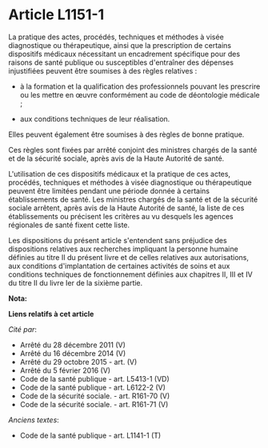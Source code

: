 # Article L1151-1

La pratique des actes, procédés, techniques et méthodes à visée diagnostique ou thérapeutique, ainsi que la prescription de
certains dispositifs médicaux nécessitant un encadrement spécifique pour des raisons de santé publique ou susceptibles
d'entraîner des dépenses injustifiées peuvent être soumises à des règles relatives :

- à la formation et la qualification des professionnels pouvant les prescrire ou les mettre en œuvre conformément au code de
déontologie médicale ;

- aux conditions techniques de leur réalisation.

Elles peuvent également être soumises à des règles de bonne pratique.

Ces règles sont fixées par arrêté conjoint des ministres chargés de la santé et de la sécurité sociale, après avis de la
Haute Autorité de santé. 

L'utilisation de ces dispositifs médicaux et la pratique de ces actes, procédés, techniques et méthodes à visée diagnostique
ou thérapeutique peuvent être limitées pendant une période donnée à certains établissements de santé. Les ministres chargés
de la santé et de la sécurité sociale arrêtent, après avis de la Haute Autorité de santé, la liste de ces établissements ou
précisent les critères au vu desquels les agences régionales de santé fixent cette liste. 

Les dispositions du présent article s'entendent sans préjudice des dispositions relatives aux recherches impliquant la
personne humaine définies au titre II du présent livre et de celles relatives aux autorisations, aux conditions
d'implantation de certaines activités de soins et aux conditions techniques de fonctionnement définies aux chapitres II, III
et IV du titre II du livre Ier de la sixième partie.

**Nota:**



**Liens relatifs à cet article**

_Cité par_:

  - Arrêté du 28 décembre 2011 (V)
  - Arrêté du 16 décembre 2014 (V)
  - Arrêté du 29 octobre 2015 - art. (V)
  - Arrêté du 5 février 2016 (V)
  - Code de la santé publique - art. L5413-1 (VD)
  - Code de la santé publique - art. L6122-2 (V)
  - Code de la sécurité sociale. - art. R161-70 (V)
  - Code de la sécurité sociale. - art. R161-71 (V)

_Anciens textes_:

  - Code de la santé publique - art. L1141-1 (T)
